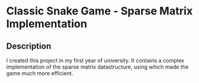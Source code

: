 # Classic Snake Game - Sparse Matrix Implementation

## Description

I created this project in my first year of university. It contains a complex implementation of the sparse matrix datastructure, using which made the game much more efficient.

